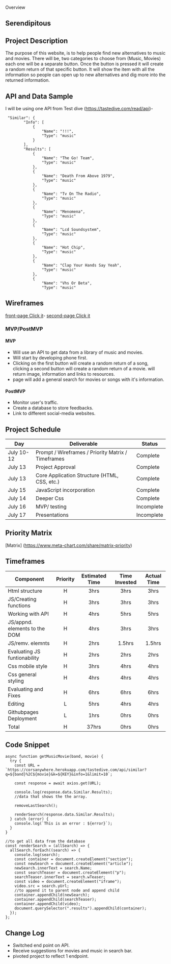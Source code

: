 Overview

## Serendipitous



## Project Description

The purpose of this website, is to help people find new alternatives to music and movies. There will be, two categories to choose from (Music, Movies) each one will be a separate button. Once the button is pressed it will create a random return of that specific button. It will show the item with all the information so people can open up to new alternatives and dig more into the returned information. 

## API and Data Sample

I will be using one API from Test dive (https://tastedive.com/read/api)- 
```
 "Similar": {
        "Info": [
            {
                "Name": "!!!",
                "Type": "music"
            }
        ],
        "Results": [
            {
                "Name": "The Go! Team",
                "Type": "music"
            },
            {
                "Name": "Death From Above 1979",
                "Type": "music"
            },
            {
                "Name": "Tv On The Radio",
                "Type": "music"
            },
            {
                "Name": "Menomena",
                "Type": "music"
            },
            {
                "Name": "Lcd Soundsystem",
                "Type": "music"
            },
            {
                "Name": "Hot Chip",
                "Type": "music"
            },
            {
                "Name": "Clap Your Hands Say Yeah",
                "Type": "music"
            },
            {
                "Name": "Vhs Or Beta",
                "Type": "music"
```

## Wireframes

[front-page Click it](https://imgur.com/a/fvklYdZ)- [second-page Click it ](https://imgur.com/Ubdj50w)


### MVP/PostMVP

  

#### MVP 
- Will use an API to get data from a library of music and movies.
- Will start by developing phone first.
- Clicking on the first button will create a random return of a song, clicking a second button will create a random return of a movie. will return image, information and links to resources. 
- page will add a general search for movies or songs with it's information.


#### PostMVP  
- Monitor user's traffic.
- Create a database to store feedbacks.
- Link to different social-media websites.

## Project Schedule


|  Day | Deliverable | Status
|---|---| ---|
|July 10-12| Prompt / Wireframes / Priority Matrix / Timeframes | Complete
|July 13| Project Approval | Complete
|July 13| Core Application Structure (HTML, CSS, etc.) | Complete
|July 15| JavaScript incorporation  | Complete
|July 14| Deeper Css| Complete
|July 16| MVP/ testing | Incomplete
|July 17| Presentations | Incomplete

## Priority Matrix

[Matrix] (https://www.meta-chart.com/share/matrix-priority)

## Timeframes



| Component | Priority | Estimated Time | Time Invested | Actual Time |
| --- | :---: |  :---: | :---: | :---: |
| Html structure | H | 3hrs| 3hrs | 3hrs |
| JS/Creating functions | H | 3hrs| 3hrs | 3hrs |
| Working with API | H | 4hrs| 5hrs | 5hrs |
| JS/appnd. elements to the DOM | H |4hrs| 3hrs | 3hrs |
| JS/remv. elemnts| H | 2hrs| 1.5hrs | 1.5hrs |
| Evaluating JS funtionability | H | 2hrs| 2hrs | 2hrs |
| Css mobile style | H | 3hrs| 4hrs | 4hrs |
| Css general styling | H | 4hrs| 4hrs | 4hrs |
| Evaluating and Fixes| H | 6hrs| 6hrs | 6hrs |
| Editing| L | 5hrs| 4hrs | 4hrs |
| Githubpages Deployment| L | 1hrs| 0hrs | 0hrs |
| Total | H | 37hrs| 0hrs | 0hrs |

## Code Snippet
```
async function getMusicMovie(band, movie) {
  try {
    const URL = `https://corsanywhere.herokuapp.com/tastedive.com/api/similar?q=${band}%2C${movie}&k=${KEY}&info=1&limit=10`;

    const response = await axios.get(URL);

    console.log(response.data.Similar.Results);
    //data that shows the the array.

    removeLastSearch();

    renderSearch(response.data.Similar.Results);
  } catch (error) {
    console.log(`This is an error : ${error}`);
  }
}

//to get all data from the database
const renderSearch = (allSearch) => {
  allSearch.forEach((search) => {
    console.log(search);
    const container = document.createElement("section");
    const newSearch = document.createElement("article");
    newSearch.innerText = search.Name;
    const searchTeaser = document.createElement("p");
    searchTeaser.innerText = search.wTeaser;
    const video = document.createElement("iframe");
    video.src = search.yUrl;
    //to append it to parent node and append child
    container.appendChild(newSearch);
    container.appendChild(searchTeaser);
    container.appendChild(video);
    document.querySelector(".results").appendChild(container);
  });
};
```



## Change Log
- Switched end point on API. 
- Receive suggestions for movies and music in search bar. 
- pivoted project to reflect 1 endpoint.

 
